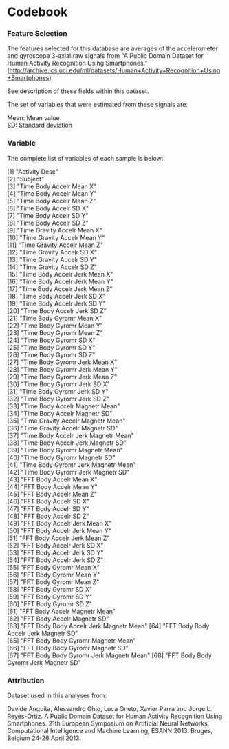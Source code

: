 # Codebook

### Feature Selection

The features selected for this database are averages of the accelerometer and gyroscope 3-axial raw signals from "A Public Domain Dataset for Human Activity Recognition Using Smartphones."  
(http://archive.ics.uci.edu/ml/datasets/Human+Activity+Recognition+Using+Smartphones)

See description of these fields within this dataset.

The set of variables that were estimated from these signals are: 

Mean: Mean value  
SD: Standard deviation  

### Variable

The complete list of variables of each sample is below:  


 [1] "Activity Desc"                         
 [2] "Subject"                               
 [3] "Time Body Accelr Mean X"               
 [4] "Time Body Accelr Mean Y"               
 [5] "Time Body Accelr Mean Z"               
 [6] "Time Body Accelr SD X"                 
 [7] "Time Body Accelr SD Y"                 
 [8] "Time Body Accelr SD Z"                 
 [9] "Time Gravity Accelr Mean X"            
[10] "Time Gravity Accelr Mean Y"            
[11] "Time Gravity Accelr Mean Z"            
[12] "Time Gravity Accelr SD X"              
[13] "Time Gravity Accelr SD Y"              
[14] "Time Gravity Accelr SD Z"              
[15] "Time Body Accelr Jerk Mean X"          
[16] "Time Body Accelr Jerk Mean Y"          
[17] "Time Body Accelr Jerk Mean Z"          
[18] "Time Body Accelr Jerk SD X"            
[19] "Time Body Accelr Jerk SD Y"            
[20] "Time Body Accelr Jerk SD Z"            
[21] "Time Body Gyromr Mean X"               
[22] "Time Body Gyromr Mean Y"               
[23] "Time Body Gyromr Mean Z"               
[24] "Time Body Gyromr SD X"                 
[25] "Time Body Gyromr SD Y"                 
[26] "Time Body Gyromr SD Z"                 
[27] "Time Body Gyromr Jerk Mean X"          
[28] "Time Body Gyromr Jerk Mean Y"          
[29] "Time Body Gyromr Jerk Mean Z"          
[30] "Time Body Gyromr Jerk SD X"            
[31] "Time Body Gyromr Jerk SD Y"            
[32] "Time Body Gyromr Jerk SD Z"            
[33] "Time Body Accelr Magnetr Mean"         
[34] "Time Body Accelr Magnetr SD"           
[35] "Time Gravity Accelr Magnetr Mean"      
[36] "Time Gravity Accelr Magnetr SD"        
[37] "Time Body Accelr Jerk Magnetr Mean"    
[38] "Time Body Accelr Jerk Magnetr SD"      
[39] "Time Body Gyromr Magnetr Mean"         
[40] "Time Body Gyromr Magnetr SD"           
[41] "Time Body Gyromr Jerk Magnetr Mean"    
[42] "Time Body Gyromr Jerk Magnetr SD"      
[43] "FFT Body Accelr Mean X"                
[44] "FFT Body Accelr Mean Y"                
[45] "FFT Body Accelr Mean Z"                
[46] "FFT Body Accelr SD X"                  
[47] "FFT Body Accelr SD Y"                  
[48] "FFT Body Accelr SD Z"                  
[49] "FFT Body Accelr Jerk Mean X"           
[50] "FFT Body Accelr Jerk Mean Y"           
[51] "FFT Body Accelr Jerk Mean Z"           
[52] "FFT Body Accelr Jerk SD X"             
[53] "FFT Body Accelr Jerk SD Y"             
[54] "FFT Body Accelr Jerk SD Z"             
[55] "FFT Body Gyromr Mean X"                
[56] "FFT Body Gyromr Mean Y"                
[57] "FFT Body Gyromr Mean Z"                
[58] "FFT Body Gyromr SD X"                  
[59] "FFT Body Gyromr SD Y"                  
[60] "FFT Body Gyromr SD Z"                  
[61] "FFT Body Accelr Magnetr Mean"          
[62] "FFT Body Accelr Magnetr SD"            
[63] "FFT Body Body Accelr Jerk Magnetr Mean"
[64] "FFT Body Body Accelr Jerk Magnetr SD"  
[65] "FFT Body Body Gyromr Magnetr Mean"     
[66] "FFT Body Body Gyromr Magnetr SD"       
[67] "FFT Body Body Gyromr Jerk Magnetr Mean"
[68] "FFT Body Body Gyromr Jerk Magnetr SD"  

### Attribution  

Dataset used in this analyses from:

Davide Anguita, Alessandro Ghio, Luca Oneto, Xavier Parra and Jorge L. Reyes-Ortiz. A Public Domain Dataset for Human Activity Recognition Using Smartphones. 21th European Symposium on Artificial Neural Networks, Computational Intelligence and Machine Learning, ESANN 2013. Bruges, Belgium 24-26 April 2013. 